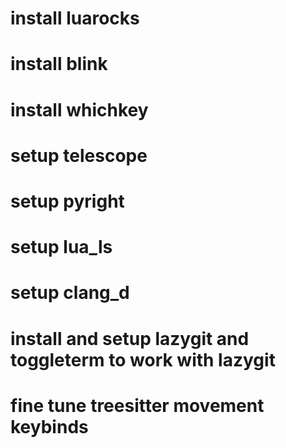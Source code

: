 # install luarocks
# install blink
# install whichkey

# setup telescope
# setup pyright
# setup lua_ls 
# setup clang_d 

# install and setup lazygit and toggleterm to work with lazygit

# fine tune treesitter movement keybinds
